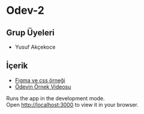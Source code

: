 # Odev-2

## Grup Üyeleri
- Yusuf Akçekoce

## İçerik

-  [Figma ve css örneği](https://www.figma.com/file/9WxsY4qgl7Elca9cv9Y5z6/Untitled?node-id=0%3A1)
- [Ödevin Örnek Videosu](https://www.loom.com/share/f6db31129ce64027b011a872dd91b867)

Runs the app in the development mode.\
Open [http://localhost:3000](http://localhost:3000) to view it in your browser.